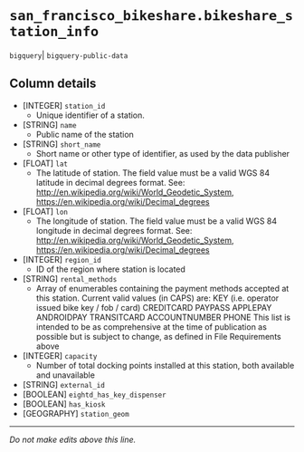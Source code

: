 # `san_francisco_bikeshare.bikeshare_station_info`
`bigquery`| `bigquery-public-data`

## Column details
* [INTEGER]   `station_id`
  - Unique identifier of a station.
* [STRING]    `name`
  - Public name of the station
* [STRING]    `short_name`
  - Short name or other type of identifier, as used by the data publisher
* [FLOAT]     `lat`
  - The latitude of station. The field value must be a valid WGS 84 latitude in decimal degrees format. See: http://en.wikipedia.org/wiki/World_Geodetic_System, https://en.wikipedia.org/wiki/Decimal_degrees
* [FLOAT]     `lon`
  - The longitude of station. The field value must be a valid WGS 84 longitude in decimal degrees format. See: http://en.wikipedia.org/wiki/World_Geodetic_System, https://en.wikipedia.org/wiki/Decimal_degrees
* [INTEGER]   `region_id`
  - ID of the region where station is located
* [STRING]    `rental_methods`
  - Array of enumerables containing the payment methods accepted at this station.  Current valid values (in CAPS) are: KEY (i.e. operator issued bike key / fob / card) CREDITCARD PAYPASS APPLEPAY ANDROIDPAY TRANSITCARD ACCOUNTNUMBER PHONE This list is intended to be as comprehensive at the time of publication as possible but is subject to change, as defined in File Requirements above
* [INTEGER]   `capacity`
  - Number of total docking points installed at this station, both available and unavailable
* [STRING]    `external_id`
* [BOOLEAN]   `eightd_has_key_dispenser`
* [BOOLEAN]   `has_kiosk`
* [GEOGRAPHY] `station_geom`

-------------------------------------------------------------------------------
*Do not make edits above this line.*
